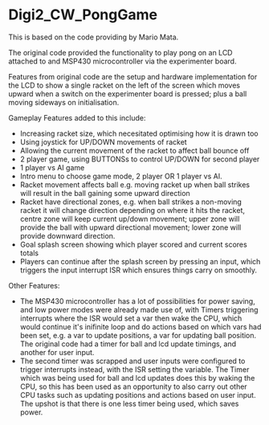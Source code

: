 # Digi2_CW_PongGame

This is based on the code providing by Mario Mata. 

The original code provided the functionality to play pong on an LCD attached
to and MSP430 microcontroller via the experimenter board. 

Features from original code are the setup and hardware implementation for 
the LCD to show a single racket on the left of the screen which moves upward
when a switch on the experimenter board is pressed; plus a ball 
moving sideways on initialisation. 

Gameplay Features added to this include: 
- Increasing racket size, which necesitated optimising how it is drawn too
- Using joystick for UP/DOWN movements of racket
- Allowing the current movement of the racket to affect ball bounce off
- 2 player game, using BUTTONSs to control UP/DOWN for second player
- 1 player vs AI game
- Intro menu to choose game mode, 2 player OR 1 player vs AI. 
- Racket movement affects ball e.g. moving racket up when ball strikes will
  result in the ball gaining some upward direction
- Racket have directional zones, e.g. when ball strikes a non-moving racket
  it will change direction depending on where it hits the racket, centre 
  zone will keep current up/down movement; upper zone will provide the ball
  with upward directional movement; lower zone will provide downward direction. 
- Goal splash screen showing which player scored and current scores totals
- Players can continue after the splash screen by pressing an input, which 
  triggers the input interrupt ISR which ensures things carry on smoothly. 


Other Features: 
- The MSP430 microcontroller has a lot of possibilities for power saving, and
  low power modes were already made use of, with Timers triggering interrupts 
  where the ISR would set a var then wake the CPU, which would continue it's 
  inifinite loop and do actions based on which vars had been set, e.g. a var 
  to update positions, a var for updating ball position. The original code 
  had a timer for ball and lcd update timings, and another for user input. 
- The second timer was scrapped and user inputs were configured to trigger 
  interrupts instead, with the ISR setting the variable. 
  The Timer which was being used for ball and lcd updates does this by waking 
  the CPU, so this has been used as an opportunity to also carry out other CPU 
  tasks such as updating positions and actions based on user input. The upshot 
  is that there is one less timer being used, which saves power. 
